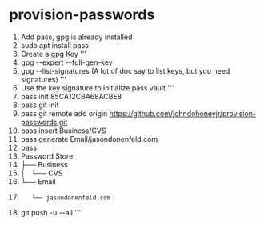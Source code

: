 # provision-passwords

1. Add pass, gpg is already installed
2.  sudo apt install pass
3.  Create a gpg Key
   '''
5.   gpg --expert --full-gen-key
6.   gpg --list-signatures  (A lot of doc say to list keys, but you need signatures)
  '''
8. Use the key signature to initialize pass vault
   '''
10. pass init 85CA12CBA68ACBE8
11. pass git init
12. pass git remote  add origin https://github.com/johndohoneyjr/provision-passwords.git
13. pass insert Business/CVS
14. pass generate Email/jasondonenfeld.com
15. pass
16. Password Store
17.    ├── Business
18.    │   └── CVS
19.    └── Email
20.        └── jasondonenfeld.com
21. git push -u --all
'''
